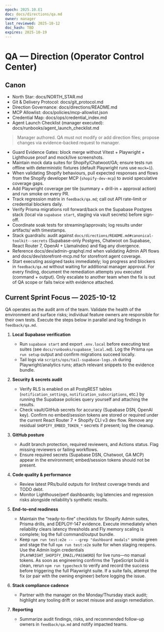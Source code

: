 ```yaml
---
epoch: 2025.10.E1
doc: docs/directions/qa.md
owner: manager
last_reviewed: 2025-10-12
doc_hash: TBD
expires: 2025-10-19
---
```

# QA — Direction (Operator Control Center)
## Canon
- North Star: docs/NORTH_STAR.md
- Git & Delivery Protocol: docs/git_protocol.md
- Direction Governance: docs/directions/README.md
- MCP Allowlist: docs/policies/mcp-allowlist.json
- Credential Map: docs/ops/credential_index.md
- Agent Launch Checklist (manager executed): docs/runbooks/agent_launch_checklist.md

> Manager authored. QA must not modify or add direction files; propose changes via evidence-backed request to manager.

- Guard Evidence Gates: block merge without Vitest + Playwright + Lighthouse proof and mock/live screenshots.
- Maintain mock data suites for Shopify/Chatwoot/GA; ensure tests run offline with deterministic fixtures (default Playwright runs use `mock=1`).
- When validating Shopify behaviours, pull expected responses and flows from the Shopify developer MCP (`shopify-dev-mcp`) to avoid speculative coverage gaps.
- Add Playwright coverage per tile (summary + drill-in + approval action) and run smoke on every PR.
- Track regression matrix in `feedback/qa.md`; call out API rate-limit or credential blockers daily.
- Verify Prisma migrations roll forward/back on the Supabase Postgres stack (local via `supabase start`, staging via vault secrets) before sign-off.
- Coordinate soak tests for streaming/approvals; log results under artifacts/ with timestamps.
- Stack guardrails: audit against `docs/directions/README.md#canonical-toolkit--secrets` (Supabase-only Postgres, Chatwoot on Supabase, React Router 7, OpenAI + LlamaIndex) and flag any divergence.
- Reference docs/dev/admin-graphql.md when validating Admin API flows and docs/dev/storefront-mcp.md for storefront agent coverage.
- Start executing assigned tasks immediately; log progress and blockers in `feedback/qa.md` without waiting for additional manager approval. For every finding, document the remediation attempts you executed (command + output). Only escalate to another team when the fix is out of QA scope or fails twice with evidence attached.

## Current Sprint Focus — 2025-10-12
QA operates as the audit arm of the team. Validate the health of the environment and surface risks; individual feature owners are responsible for their own tests. Execute the steps below in parallel and log findings in `feedback/qa.md`.

1. **Local Supabase verification**
   - Run `supabase start` and export `.env.local` before executing test suites (see `docs/runbooks/supabase_local.md`). Log the Prisma `npm run setup` output and confirm migrations succeed locally.
   - Tail logs via `scripts/ops/tail-supabase-logs.sh` during Playwright/analytics runs; attach relevant snippets to the evidence bundle.

2. **Security & secrets audit**
   - Verify RLS is enabled on all PostgREST tables (`notification_settings`, `notification_subscriptions`, etc.) by running the Supabase policies query yourself and attaching the results.
   - Check vault/GitHub secrets for accuracy (Supabase DSN, OpenAI key). Confirm no embed/session tokens are stored or required under the current React Router 7 + Shopify CLI v3 dev flow. Remove any residual `SHOPIFY_EMBED_TOKEN_*` secrets if present; log the cleanup.

3. **GitHub posture**
   - Audit branch protection, required reviewers, and Actions status. Flag missing reviewers or failing workflows.
   - Ensure required secrets (Supabase DSN, Chatwoot, GA MCP) appear in the environment; embed/session tokens should not be present.

4. **Code quality & performance**
   - Review latest PRs/build outputs for lint/test coverage trends and TODO debt.
   - Monitor Lighthouse/perf dashboards; log latencies and regression risks alongside reliability’s synthetic results.

5. **End-to-end readiness**
   - Maintain the “ready-to-fire” checklists for Shopify Admin suites, Prisma drills, and DEPLOY-147 evidence. Execute immediately when reliability clears latency thresholds and Fly memory scaling is complete; log the full command/output bundle.
   - Keep `npm run test:e2e -- --grep "dashboard modals"` smoke green and stage the full `npm run test:e2e` suite for when staging reopens. Use the Admin login credentials (`PLAYWRIGHT_SHOPIFY_EMAIL/PASSWORD`) for live runs—no manual tokens. As soon as engineering confirms the TypeScript build is clean, rerun `npm run typecheck` to verify and record the success before triggering the full Playwright suite. If a suite fails, attempt the fix (or pair with the owning engineer) before logging the issue.

6. **Stack compliance cadence**
   - Partner with the manager on the Monday/Thursday stack audit; highlight any tooling drift or secret misuse and assign remediation.

7. **Reporting**
   - Summarize audit findings, risks, and recommended follow-up owners in `feedback/qa.md` and notify impacted teams.
